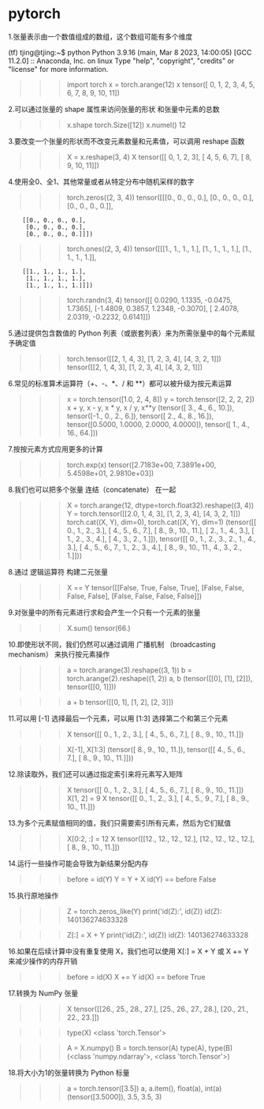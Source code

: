 # pytorch

1.张量表示由一个数值组成的数组，这个数组可能有多个维度

(tf) tjing@tjing:~$ python
Python 3.9.16 (main, Mar  8 2023, 14:00:05) 
[GCC 11.2.0] :: Anaconda, Inc. on linux
Type "help", "copyright", "credits" or "license" for more information.
>>> import torch
>>> x = torch.arange(12)
>>> x
tensor([ 0,  1,  2,  3,  4,  5,  6,  7,  8,  9, 10, 11])

2.可以通过张量的 shape 属性来访问张量的形状 和张量中元素的总数

>>> x.shape
torch.Size([12])
>>> x.numel()
12

3.要改变一个张量的形状而不改变元素数量和元素值，可以调用 reshape 函数
>>> X = x.reshape(3, 4)
>>> X
tensor([[ 0,  1,  2,  3],
        [ 4,  5,  6,  7],
        [ 8,  9, 10, 11]])

4.使用全0、全1、其他常量或者从特定分布中随机采样的数字

>>> torch.zeros((2, 3, 4))
tensor([[[0., 0., 0., 0.],
         [0., 0., 0., 0.],
         [0., 0., 0., 0.]],

        [[0., 0., 0., 0.],
         [0., 0., 0., 0.],
         [0., 0., 0., 0.]]])
>>> torch.ones((2, 3, 4))
tensor([[[1., 1., 1., 1.],
         [1., 1., 1., 1.],
         [1., 1., 1., 1.]],

        [[1., 1., 1., 1.],
         [1., 1., 1., 1.],
         [1., 1., 1., 1.]]])
>>> torch.randn(3, 4)
tensor([[ 0.0290,  1.1335, -0.0475,  1.7365],
        [-1.4809,  0.3857,  1.2348, -0.3070],
        [ 2.4078,  2.0319, -0.2232,  0.6141]])

5.通过提供包含数值的 Python 列表（或嵌套列表）来为所需张量中的每个元素赋予确定值

>>> torch.tensor([[2, 1, 4, 3], [1, 2, 3, 4], [4, 3, 2, 1]])
tensor([[2, 1, 4, 3],
        [1, 2, 3, 4],
        [4, 3, 2, 1]])

6.常见的标准算术运算符（+、-、*、/ 和 **）都可以被升级为按元素运算
>>> x = torch.tensor([1.0, 2, 4, 8])
>>> y = torch.tensor([2, 2, 2, 2])
>>> x + y, x - y, x * y, x / y, x**y
(tensor([ 3.,  4.,  6., 10.]), 
tensor([-1.,  0.,  2.,  6.]), 
tensor([ 2.,  4.,  8., 16.]), 
tensor([0.5000, 1.0000, 2.0000, 4.0000]), 
tensor([ 1.,  4., 16., 64.]))

7.按按元素方式应用更多的计算
>>> torch.exp(x)
tensor([2.7183e+00, 7.3891e+00, 5.4598e+01, 2.9810e+03])

8.我们也可以把多个张量 连结（concatenate） 在一起
>>> X = torch.arange(12, dtype=torch.float32).reshape((3, 4))
>>> Y = torch.tensor([[2.0, 1, 4, 3], [1, 2, 3, 4], [4, 3, 2, 1]])
>>> torch.cat((X, Y), dim=0), torch.cat((X, Y), dim=1)
(tensor([[ 0.,  1.,  2.,  3.],
        [ 4.,  5.,  6.,  7.],
        [ 8.,  9., 10., 11.],
        [ 2.,  1.,  4.,  3.],
        [ 1.,  2.,  3.,  4.],
        [ 4.,  3.,  2.,  1.]]), 
tensor([[ 0.,  1.,  2.,  3.,  2.,  1.,  4.,  3.],
        [ 4.,  5.,  6.,  7.,  1.,  2.,  3.,  4.],
        [ 8.,  9., 10., 11.,  4.,  3.,  2.,  1.]]))

8.通过 逻辑运算符 构建二元张量
>>> X == Y
tensor([[False,  True, False,  True],
        [False, False, False, False],
        [False, False, False, False]])

9.对张量中的所有元素进行求和会产生一个只有一个元素的张量
>>> X.sum()
tensor(66.)

10.即使形状不同，我们仍然可以通过调用 广播机制 （broadcasting mechanism） 来执行按元素操作
>>> a = torch.arange(3).reshape((3, 1))
>>> b = torch.arange(2).reshape((1, 2))
>>> a, b
(tensor([[0],
        [1],
        [2]]), 
tensor([[0, 1]]))

>>> a + b
tensor([[0, 1],
        [1, 2],
        [2, 3]])

11.可以用 [-1] 选择最后一个元素，可以用 [1:3] 选择第二个和第三个元素
>>> X
tensor([[ 0.,  1.,  2.,  3.],
        [ 4.,  5.,  6.,  7.],
        [ 8.,  9., 10., 11.]])

>>> X[-1], X[1:3]
(tensor([ 8.,  9., 10., 11.]), 
tensor([[ 4.,  5.,  6.,  7.],
        [ 8.,  9., 10., 11.]]))

12.除读取外，我们还可以通过指定索引来将元素写入矩阵
>>> X
tensor([[ 0.,  1.,  2.,  3.],
        [ 4.,  5.,  6.,  7.],
        [ 8.,  9., 10., 11.]])
>>> X[1, 2] = 9
>>> X
tensor([[ 0.,  1.,  2.,  3.],
        [ 4.,  5.,  9.,  7.],
        [ 8.,  9., 10., 11.]])

13.为多个元素赋值相同的值，我们只需要索引所有元素，然后为它们赋值
>>> X[0:2, :] = 12
>>> X
tensor([[12., 12., 12., 12.],
        [12., 12., 12., 12.],
        [ 8.,  9., 10., 11.]])

14.运行一些操作可能会导致为新结果分配内存
>>> before = id(Y)
>>> Y = Y + X
>>> id(Y) == before
False

15.执行原地操作
>>> Z = torch.zeros_like(Y)
>>> print('id(Z):', id(Z))
id(Z): 140136274633328

>>> Z[:] = X + Y
>>> print('id(Z):', id(Z))
id(Z): 140136274633328

16.如果在后续计算中没有重复使用 X，我们也可以使用 X[:] = X + Y 或 X += Y 来减少操作的内存开销
>>> before = id(X)
>>> X += Y
>>> id(X) == before
True

17.转换为 NumPy 张量
>>> X
tensor([[26., 25., 28., 27.],
        [25., 26., 27., 28.],
        [20., 21., 22., 23.]])

>>> type(X)
<class 'torch.Tensor'>

>>> A = X.numpy()
>>> B = torch.tensor(A)
>>> type(A), type(B)
(<class 'numpy.ndarray'>, <class 'torch.Tensor'>)

18.将大小为1的张量转换为 Python 标量
>>> a = torch.tensor([3.5])
>>> a, a.item(), float(a), int(a)
(tensor([3.5000]), 3.5, 3.5, 3)
